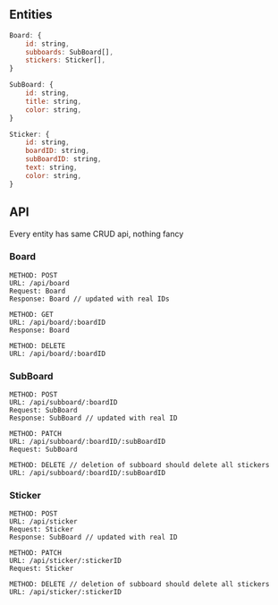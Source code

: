 ## Entities

```javascript
Board: {
	id: string,
	subboards: SubBoard[],
	stickers: Sticker[],
}
```
```javascript
SubBoard: {
	id: string,
	title: string,
	color: string,
}
```
```javascript
Sticker: {
	id: string,
	boardID: string,
	subBoardID: string,
	text: string,
	color: string,
}
```

## API

Every entity has same CRUD api, nothing fancy

### Board
```
METHOD: POST
URL: /api/board
Request: Board
Response: Board // updated with real IDs
```
```
METHOD: GET
URL: /api/board/:boardID
Response: Board
```
```
METHOD: DELETE
URL: /api/board/:boardID
```

### SubBoard
```
METHOD: POST
URL: /api/subboard/:boardID
Request: SubBoard
Response: SubBoard // updated with real ID
```
```
METHOD: PATCH
URL: /api/subboard/:boardID/:subBoardID
Request: SubBoard
```
```
METHOD: DELETE // deletion of subboard should delete all stickers
URL: /api/subboard/:boardID/:subBoardID
```

### Sticker
```
METHOD: POST
URL: /api/sticker
Request: Sticker
Response: SubBoard // updated with real ID
```
```
METHOD: PATCH
URL: /api/sticker/:stickerID
Request: Sticker
```
```
METHOD: DELETE // deletion of subboard should delete all stickers
URL: /api/sticker/:stickerID
```

